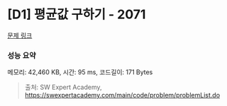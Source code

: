 # [D1] 평균값 구하기 - 2071 

[문제 링크](https://swexpertacademy.com/main/code/problem/problemDetail.do?contestProbId=AV5QRnJqA5cDFAUq) 

### 성능 요약

메모리: 42,460 KB, 시간: 95 ms, 코드길이: 171 Bytes



> 출처: SW Expert Academy, https://swexpertacademy.com/main/code/problem/problemList.do